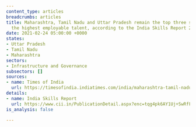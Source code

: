 ```yaml
---
content_type: articles
breadcrumbs: articles
title: Maharashtra, Tamil Nadu and Uttar Pradesh remain the top three states with
  the highest employable talent, according to the India Skills Report 2021
date: 2021-02-24 05:00:00 +0000
states:
- Uttar Pradesh
- Tamil Nadu
- Maharashtra
sectors:
- Infrastructure and Governance
subsectors: []
sources:
- name: Times of India
  url: https://timesofindia.indiatimes.com/india/maharashtra-tamil-nadu-uttar-pradesh-top-states-in-employability-skills-report/articleshow/81081256.cms
details:
- name: India Skills Report
  url: https://www.cii.in/PublicationDetail.aspx?enc=tqg4pk6AY1Uj+SwRfF02NhuILvTKQ6CEkGTvjhN8hYA=
is_analysis: false

---
```

